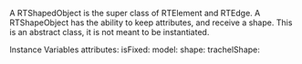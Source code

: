 A RTShapedObject is the super class of RTElement and RTEdge. A RTShapeObject has the ability to keep attributes, and receive a shape. This is an abstract class, it is not meant to be instantiated.

Instance Variables
	attributes:		<Object>
	isFixed:		<Object>
	model:		<Object>
	shape:		<Object>
	trachelShape:		<Object>
	view:		<Object>

attributes
	- xxxxx

isFixed
	- xxxxx

model
	- xxxxx

shape
	- xxxxx

trachelShape
	- xxxxx

view
	- xxxxx
